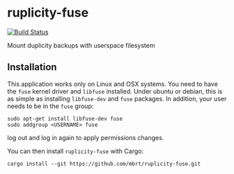 # ruplicity-fuse
[![Build Status](https://travis-ci.org/mbrt/ruplicity-fuse.svg?branch=travis)](https://travis-ci.org/mbrt/ruplicity-fuse)

Mount duplicity backups with userspace filesystem

## Installation

This application works only on Linux and OSX systems. You need to have the `fuse` kernel driver and `libfuse` installed. Under ubuntu or debian, this is as simple as installing `libfuse-dev` and `fuse` packages. In addition, your user needs to be in the `fuse` group:

```
sudo apt-get install libfuse-dev fuse
sudo addgroup <USERNAME> fuse
```

log out and log in again to apply permissions changes.

You can then install `ruplicity-fuse` with Cargo:

```
cargo install --git https://github.com/mbrt/ruplicity-fuse.git
```
